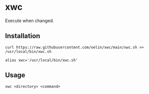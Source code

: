 # xwc

Execute when changed.

## Installation

```
curl https://raw.githubusercontent.com/oelin/xwc/main/xwc.sh >> /usr/local/bin/xwc.sh

alias xwc='/usr/local/bin/xwc.sh'
```

## Usage

```
xwc <directory> <command>
```
